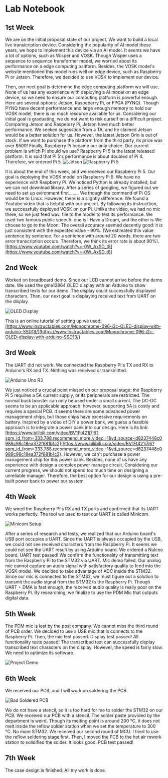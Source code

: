# Lab Notebook

## 1st Week
We are on the initial proposal state of our project. We want to build a local live transicription device. Considering the popularity of AI model these years, we hope to implement this device via an AI model. It seems we have a lot of options, such as Wisper and VOSK. Though Wisper uses a sequence to sequence transformer model, we worried about its performance on a edge computing paltform. Besides, the VOSK model's website mentioned this model runs well on edge device, such as Raspberry Pi or Jetson. Therefore, we decided to use VOSK to implement our device.

Then, our nect goal is determine the edge computing platform we will use. None of us has any experience with deploying a AI model on an edge device, so we need to ensure our computing platform is powerful enough. Here are several options: Jetson, Raspeberry Pi, or FPGA (PYNQ). Though PYNQ have decent performance and large enough memory to hold our VOSK model, there is no much resource available for us. Considering our initial goal is graduating, we do not want to risk ourself on a difficult project. Comparing Jetson and Raspebrry Pi, Jetson have much better performance. We seeked sugesstion from a TA, and he claimed Jetson would be a better solution for us. However, the latest Jetson Orin is out of stock. If we want to purchase the platform from the third party, its price was over $500! Finally, Raspberry Pi became our only choice. Our current problem is which Pi should we use?
Raspberry Pi 5 is the latest released platform. It is said that Pi 5's performance is about doubled of Pi 4. Therefore, we ordered Pi 5.
![Jetson](Jetson.jpg)
![Raspberry Pi 5](Ras.jpg)

It is about the end of this week, and we received our Raspberry Pi 5. Our goal is deploying the VOSK model on Raspberry Pi 5. We have no experience with Raspberry Pi. We noticed Python is already installed, but we can not download library. After a series of googling, we figured out we need to set up evironment first........ We though the commend of Pi OS would be to Linux. However, there is a slightly difference. We found a Youtube video that is helpful with our project. By following its instructtion, we successfully deployed VOSK on our Pi. Unlike the video, we had no mic there, so we just feed wav. file to the model to test its performance. We used two famous public speech: one is I Have a Dream, and the other is We choose to go to the Moon. The overall accuracy seemed decently good: it is just consistent with the expected value - 90%. (We estimated this value sentence by sentence. For a sentence with around 20 words, there are two error transcription occurs. Therefore, we think its error rate is about 90%).
[https://www.youtube.com/watch?v=-0W_AxSD_t8](https://www.youtube.com/watch?v=-0W_AxSD_t8)

## 2nd Week
Worked on breadboard demo. Since our LCD cannot arrive before the demo date. We used the gme12864 OLED display with an Arduino to show transcribed texts for our demo. The display could successfully displayed characters. Then, our next goal is displaying received text from UART on the display.

![OLED Display](oled_display_gme12864.png)

This is an online tutorial of setting up we used: [https://www.instructables.com/Monochrome-096-i2c-OLED-display-with-arduino-SSD13/](https://www.instructables.com/Monochrome-096-i2c-OLED-display-with-arduino-SSD13/)

## 3rd Week
The UART did not work. We connected the Raspberry Pi's TX and RX to Arduino's RX and TX. Nothing was received or transmitted.

![Arduino Uno R3](arduino_uno_r3.png)

We just noticed a crucial point missed on our proposal stage: the Raspberry Pi 5 requires a 5A current supply, or its peripherals are restricted. The normal buck booster can only be used under a small current. The DC-DC seems to be an applicable approach; however, supporting 5A is costly and requires a special PCB. It seems there are some advanced power management chips, but those chips have excessive requirements on battery. Inspired by a video of DIY a power bank, we guess a feasible approach is to integrate a power bank into our design. Here is its link: [https://www.bilibili.com/video/BV1Ft421j7j6?spm_id_from=333.788.recommend_more_video.-1&vd_source=d8237448c0989c98c18ea372f881b1c2](https://www.bilibili.com/video/BV1Ft421j7j6?spm_id_from=333.788.recommend_more_video.-1&vd_source=d8237448c0989c98c18ea372f881b1c2). However, we can't purchase a power management chip for this power bank. Besides, none of us have any experience with design a complex power manage circuit. Considering our current progress, we should not spend too much time on designing a unreliable manager. Therefore, the best option for our design is using a pre-built power bank to power our system.

## 4th Week
We wired the Raspberry Pi's RX and TX ports and confirmed that its UART works perfectly. The tool we used to test our UART is called Minicom.

![Minicom Setup](minicom_modem_setup.png)

After a series of research and tests, we realized that our Arduino board's USB port occupies a UART. Since the UART is always occupied by the USB, we could not see received characters from the Raspberry Pi. It seems we could not see the UART result by using Arduino board. We ordered a Nulceo board.
UART test passed! We confirm the functionality of transmitting text from the Raspberry Pi to the STM32 via UART.
Mic demo failed. Our analog mic cannot capture an audio signal with satisfactory quality to feed into the VOSK model. We decided to take advantage of ADC inside the STM32.
Since our mic is connected to the STM32, we must figure out a solution to transmit the audio signal from the STM32 to the Raspberry Pi. Though UART + DMA is fast enough, the received audio quality is really poor on the Raspberry Pi. By researching, we finalize to use the PDM Mic that outputs digital data.

## 5th Week
The PDM mic is lost by the post company. We cannot miss the third round of PCB order. We decided to use a USB mic that is connects to the Raspberry Pi. Then, the mic test passed.
Display test passed! All functionality tests passed! The transcribed text can successfully display transcribed text characters on the display. However, the speed is fairly slow. We need to optimize its software.

![Project Demo](Demo.jpg)

## 6th Week
We received our PCB, and I will work on soldering the PCB.

![Bad Soldered PCB](Bad_PCB.jpg)

We do not have a stencil, so it is too hard for me to solder the STM32 on our PCB.
We received our PCB with a stencil.
The solder paste provided by the department is weird. Though its melting point is around 200 °C, it does not melt inside the reflow solder station when we set the temperature to 300 °C. No more STM32.
We received our second round of MCU. I tried to use the reflow soldering stage first. Then, I moved the PCB to the hot air rework station to solidified the solder. It looks good.
PCB test passed!

## 7th Week
The case design is finished.
All my work is done.